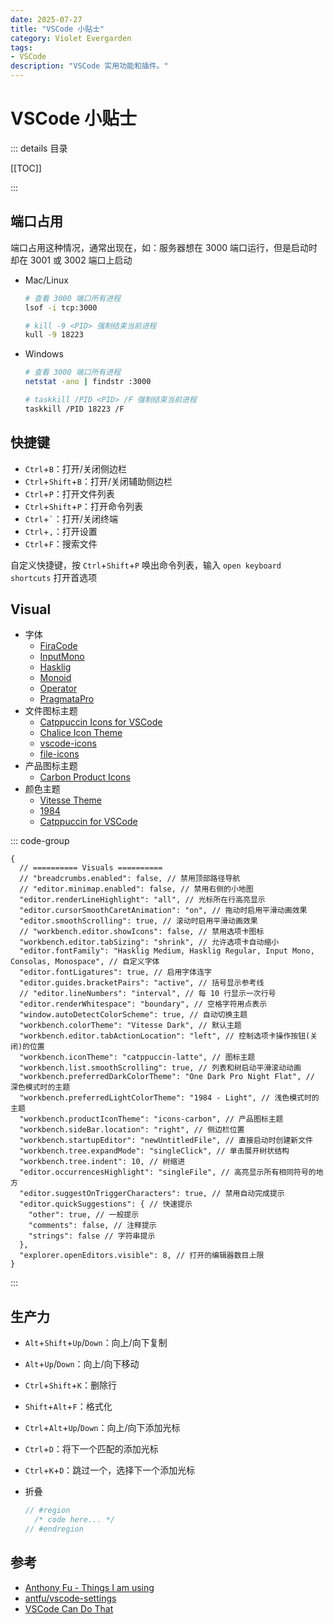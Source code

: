 ```yaml
---
date: 2025-07-27
title: "VSCode 小贴士"
category: Violet Evergarden
tags:
- VSCode
description: "VSCode 实用功能和插件。"
---
```


# VSCode 小贴士

::: details 目录

[[TOC]]

:::

## 端口占用

端口占用这种情况，通常出现在，如：服务器想在 3000 端口运行，但是启动时却在 3001 或 3002 端口上启动

- Mac/Linux

  ```sh
  # 查看 3000 端口所有进程
  lsof -i tcp:3000
  
  # kill -9 <PID> 强制结束当前进程
  kull -9 18223
  ```

- Windows

  ```sh
  # 查看 3000 端口所有进程
  netstat -ano | findstr :3000
  
  # taskkill /PID <PID> /F 强制结束当前进程
  taskkill /PID 18223 /F
  ```

## 快捷键

- `Ctrl`+`B`：打开/关闭侧边栏
- `Ctrl`+`Shift`+`B`：打开/关闭辅助侧边栏
- `Ctrl`+`P`：打开文件列表
- `Ctrl`+`Shift`+`P`：打开命令列表
- `Ctrl`+<code>`</code>：打开/关闭终端
- `Ctrl`+`,`：打开设置
- `Ctrl`+`F`：搜索文件

自定义快捷键，按 `Ctrl`+`Shift`+`P` 唤出命令列表，输入 `open keyboard shortcuts` 打开首选项

## Visual

- 字体
  - [FiraCode](https://github.com/tonsky/FiraCode)
  - [InputMono](https://input.djr.com/)
  - [Hasklig](https://github.com/i-tu/Hasklig)
  - [Monoid](https://larsenwork.com/monoid/)
  - [Operator](https://www.typography.com/fonts/operator/styles)
  - [PragmataPro](https://fsd.it/shop/fonts/pragmatapro/)
- 文件图标主题
  - [Catppuccin Icons for VSCode](https://marketplace.visualstudio.com/items?itemName=Catppuccin.catppuccin-vsc-icons)
  - [Chalice Icon Theme](https://marketplace.visualstudio.com/items?itemName=artlaman.chalice-icon-theme)
  - [vscode-icons](https://marketplace.visualstudio.com/items?itemName=vscode-icons-team.vscode-icons)
  - [file-icons](https://marketplace.visualstudio.com/items?itemName=file-icons.file-icons)
- 产品图标主题
  - [Carbon Product Icons](https://marketplace.visualstudio.com/items?itemName=antfu.icons-carbon)
- 颜色主题
  - [Vitesse Theme](https://marketplace.visualstudio.com/items?itemName=antfu.theme-vitesse)
  - [1984](https://marketplace.visualstudio.com/items?itemName=juanmnl.vscode-theme-1984)
  - [Catppuccin for VSCode](https://marketplace.visualstudio.com/items?itemName=Catppuccin.catppuccin-vsc)

::: code-group

```json[settings.json]
{
  // ========== Visuals ==========
  // "breadcrumbs.enabled": false, // 禁用顶部路径导航
  // "editor.minimap.enabled": false, // 禁用右侧的小地图
  "editor.renderLineHighlight": "all", // 光标所在行高亮显示
  "editor.cursorSmoothCaretAnimation": "on", // 拖动时启用平滑动画效果
  "editor.smoothScrolling": true, // 滚动时启用平滑动画效果
  // "workbench.editor.showIcons": false, // 禁用选项卡图标
  "workbench.editor.tabSizing": "shrink", // 允许选项卡自动缩小
  "editor.fontFamily": "Hasklig Medium, Hasklig Regular, Input Mono, Consolas, Monospace", // 自定义字体
  "editor.fontLigatures": true, // 启用字体连字
  "editor.guides.bracketPairs": "active", // 括号显示参考线
  // "editor.lineNumbers": "interval", // 每 10 行显示一次行号
  "editor.renderWhitespace": "boundary", // 空格字符用点表示
  "window.autoDetectColorScheme": true, // 自动切换主题
  "workbench.colorTheme": "Vitesse Dark", // 默认主题
  "workbench.editor.tabActionLocation": "left", // 控制选项卡操作按钮(关闭)的位置
  "workbench.iconTheme": "catppuccin-latte", // 图标主题
  "workbench.list.smoothScrolling": true, // 列表和树启动平滑滚动动画
  "workbench.preferredDarkColorTheme": "One Dark Pro Night Flat", // 深色模式时的主题
  "workbench.preferredLightColorTheme": "1984 - Light", // 浅色模式时的主题
  "workbench.productIconTheme": "icons-carbon", // 产品图标主题
  "workbench.sideBar.location": "right", // 侧边栏位置
  "workbench.startupEditor": "newUntitledFile", // 直接启动时创建新文件
  "workbench.tree.expandMode": "singleClick", // 单击展开树状结构
  "workbench.tree.indent": 10, // 树缩进
  "editor.occurrencesHighlight": "singleFile", // 高亮显示所有相同符号的地方
  "editor.suggestOnTriggerCharacters": true, // 禁用自动完成提示
  "editor.quickSuggestions": { // 快速提示
    "other": true, // 一般提示
    "comments": false, // 注释提示
    "strings": false // 字符串提示 
  },
  "explorer.openEditors.visible": 8, // 打开的编辑器数目上限
}
```

:::

## 生产力

- `Alt`+`Shift`+`Up`/`Down`：向上/向下复制
- `Alt`+`Up`/`Down`：向上/向下移动
- `Ctrl`+`Shift`+`K`：删除行
- `Shift`+`Alt`+`F`：格式化
- `Ctrl`+`Alt`+`Up`/`Down`：向上/向下添加光标
- `Ctrl`+`D`：将下一个匹配的添加光标
- `Ctrl`+`K`+`D`：跳过一个，选择下一个添加光标

- 折叠

  ```js
  // #region
  	/* code here... */
  // #endregion
  ```

## 参考

- [Anthony Fu - Things I am using](https://antfu.me/use)
- [antfu/vscode-settings](https://github.com/antfu/vscode-settings)
- [VSCode Can Do That](https://burkeholland.gitbook.io/vs-code-can-do-that)

